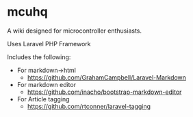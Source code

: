 # mcuhq

A wiki designed for microcontroller enthusiasts.

Uses Laravel PHP Framework


Includes the following:
 - For markdown->html
    - https://github.com/GrahamCampbell/Laravel-Markdown
 - For markdown editor
    - https://github.com/inacho/bootstrap-markdown-editor
 - For Article tagging
    - https://github.com/rtconner/laravel-tagging